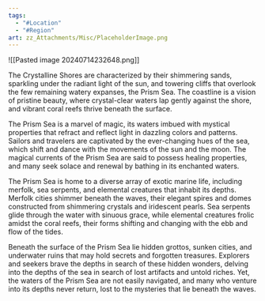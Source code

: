 ```yaml
---
tags:
  - "#Location"
  - "#Region"
art: zz_Attachments/Misc/PlaceholderImage.png
---
```


![[Pasted image 20240714232648.png]]

The Crystalline Shores are characterized by their shimmering sands, sparkling under the radiant light of the sun, and towering cliffs that overlook the few remaining watery expanses, the Prism Sea. The coastline is a vision of pristine beauty, where crystal-clear waters lap gently against the shore, and vibrant coral reefs thrive beneath the surface.

The Prism Sea is a marvel of magic, its waters imbued with mystical properties that refract and reflect light in dazzling colors and patterns. Sailors and travelers are captivated by the ever-changing hues of the sea, which shift and dance with the movements of the sun and the moon. The magical currents of the Prism Sea are said to possess healing properties, and many seek solace and renewal by bathing in its enchanted waters.

The Prism Sea is home to a diverse array of exotic marine life, including merfolk, sea serpents, and elemental creatures that inhabit its depths. Merfolk cities shimmer beneath the waves, their elegant spires and domes constructed from shimmering crystals and iridescent pearls. Sea serpents glide through the water with sinuous grace, while elemental creatures frolic amidst the coral reefs, their forms shifting and changing with the ebb and flow of the tides.

Beneath the surface of the Prism Sea lie hidden grottos, sunken cities, and underwater ruins that may hold secrets and forgotten treasures. Explorers and seekers brave the depths in search of these hidden wonders, delving into the depths of the sea in search of lost artifacts and untold riches. Yet, the waters of the Prism Sea are not easily navigated, and many who venture into its depths never return, lost to the mysteries that lie beneath the waves.
